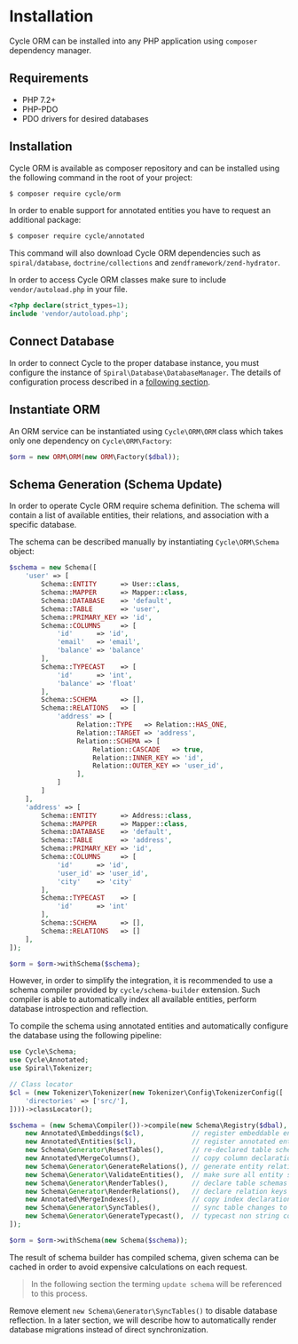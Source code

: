 # Installation
Cycle ORM can be installed into any PHP application using `composer` dependency manager.

## Requirements
  * PHP 7.2+
  * PHP-PDO
  * PDO drivers for desired databases


## Installation
Cycle ORM is available as composer repository and can be installed using the following command in the root of your project:

```bash
$ composer require cycle/orm
```

In order to enable support for annotated entities you have to request an additional package:

```bash
$ composer require cycle/annotated
```

This command will also download Cycle ORM dependencies such as `spiral/database`, `doctrine/collections` and `zendframework/zend-hydrator`.

In order to access Cycle ORM classes make sure to include `vendor/autoload.php` in your file.

```php
<?php declare(strict_types=1);
include 'vendor/autoload.php';
```

## Connect Database
In order to connect Cycle to the proper database instance, you must configure the instance of `Spiral\Database\DatabaseManager`.
The details of configuration process described in a [following section](/basic/connect.md).

## Instantiate ORM
An ORM service can be instantiated using `Cycle\ORM\ORM` class which takes only one dependency on `Cycle\ORM\Factory`:

```php
$orm = new ORM\ORM(new ORM\Factory($dbal));
```

## Schema Generation (Schema Update)
In order to operate Cycle ORM require schema definition. The schema will contain a list of available entities, their relations, and association with a specific database.

The schema can be described manually by instantiating `Cycle\ORM\Schema` object:

```php
$schema = new Schema([
    'user' => [
        Schema::ENTITY      => User::class,
        Schema::MAPPER      => Mapper::class,
        Schema::DATABASE    => 'default',
        Schema::TABLE       => 'user',
        Schema::PRIMARY_KEY => 'id',
        Schema::COLUMNS     => [
            'id'      => 'id',
            'email'   => 'email',
            'balance' => 'balance'
        ],
        Schema::TYPECAST    => [
            'id'      => 'int',
            'balance' => 'float'
        ],
        Schema::SCHEMA      => [],
        Schema::RELATIONS   => [
            'address' => [
                 Relation::TYPE   => Relation::HAS_ONE,
                 Relation::TARGET => 'address',
                 Relation::SCHEMA => [
                     Relation::CASCADE   => true,
                     Relation::INNER_KEY => 'id',
                     Relation::OUTER_KEY => 'user_id',
                 ],
            ]
        ]
    ],
    'address' => [
        Schema::ENTITY      => Address::class,
        Schema::MAPPER      => Mapper::class,
        Schema::DATABASE    => 'default',
        Schema::TABLE       => 'address',
        Schema::PRIMARY_KEY => 'id',
        Schema::COLUMNS     => [
            'id'      => 'id',
            'user_id' => 'user_id',
            'city'    => 'city'
        ],
        Schema::TYPECAST    => [
            'id'      => 'int'
        ],
        Schema::SCHEMA      => [],
        Schema::RELATIONS   => []
    ],
]);

$orm = $orm->withSchema($schema);
```

However, in order to simplify the integration, it is recommended to use a schema compiler provided by `cycle/schema-builder` extension. Such compiler is able to automatically index all available entities, perform database introspection and reflection.

To compile the schema using annotated entities and automatically configure the database using the following pipeline:

```php
use Cycle\Schema;
use Cycle\Annotated;
use Spiral\Tokenizer;

// Class locator
$cl = (new Tokenizer\Tokenizer(new Tokenizer\Config\TokenizerConfig([
    'directories' => ['src/'],
])))->classLocator();

$schema = (new Schema\Compiler())->compile(new Schema\Registry($dbal), [
    new Annotated\Embeddings($cl),            // register embeddable entities
    new Annotated\Entities($cl),              // register annotated entities
    new Schema\Generator\ResetTables(),       // re-declared table schemas (remove columns)
    new Annotated\MergeColumns(),             // copy column declarations from all related classes (@Table annotation)
    new Schema\Generator\GenerateRelations(), // generate entity relations
    new Schema\Generator\ValidateEntities(),  // make sure all entity schemas are correct
    new Schema\Generator\RenderTables(),      // declare table schemas
    new Schema\Generator\RenderRelations(),   // declare relation keys and indexes
    new Annotated\MergeIndexes(),             // copy index declarations from all related classes (@Table annotation)
    new Schema\Generator\SyncTables(),        // sync table changes to database
    new Schema\Generator\GenerateTypecast(),  // typecast non string columns
]);

$orm = $orm->withSchema(new Schema($schema));
```

The result of schema builder has compiled schema, given schema can be cached in order to avoid expensive calculations on each request.

> In the following section the terming `update schema` will be referenced to this process.

Remove element `new Schema\Generator\SyncTables()` to disable database reflection. In a later section, we will describe how to automatically render database migrations instead of direct synchronization.
